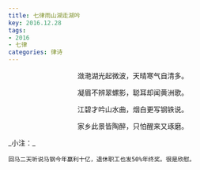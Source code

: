 ```yaml
---
title: 七律雨山湖走湖吟
key: 2016.12.28
tags: 
- 2016
- 七律
categories: 律诗
---
```


<p align="center">潋滟湖光起微波，天晴寒气自清多。
</p>
<p align="center">凝眉不辨翠螺影，聪耳却闻黄洲歌。
</p>
<p align="center">江碧才吟山水曲，烟白更写钢铁说。
</p>
<p align="center">家乡此景皆陶醉，只怕醒来又琢磨。
</p>
_小注：_

```
回马二天听说马钢今年赢利十亿，退休职工也发50%年终奖。很是欣慰。
```